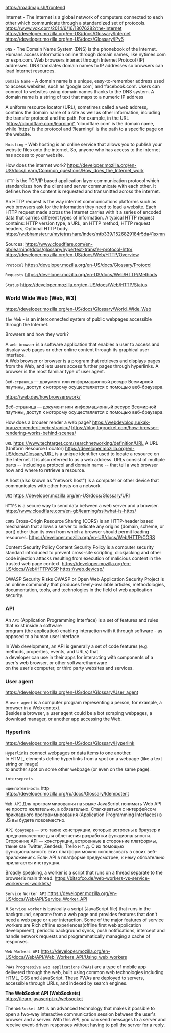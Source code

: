 https://roadmap.sh/frontend

Internet - The Internet is a global network of computers connected to each other which communicate through a standardized set of protocols.
https://www.vox.com/2014/6/16/18076282/the-internet
https://developer.mozilla.org/en-US/docs/Glossary/Internet
https://developer.mozilla.org/en-US/docs/Glossary/IPv6

`DNS` - The Domain Name System (DNS) is the phonebook of the Internet. Humans access information online through domain names, like nytimes.com or espn.com.
Web browsers interact through Internet Protocol (IP) addresses. DNS translates domain names to IP addresses so browsers can load Internet resources.

`Domain Name` - A domain name is a unique, easy-to-remember address used to access websites, such as ‘google.com’, and ‘facebook.com’. Users can connect to websites using domain names thanks to the DNS system. A domain name is a string of text that maps to a numeric IP address

A uniform resource locator (URL), sometimes called a web address, contains the domain name of a site as well as other information, including the transfer protocol and the path. For example, in the URL ‘https://cloudflare.com/learning/’, ‘cloudflare.com’ is the domain name, while ‘https’ is the protocol and ‘/learning/’ is the path to a specific page on the website.

`Hoisting` - Web hosting is an online service that allows you to publish your website files onto the internet. So, anyone who has access to the internet has access to your website.

How does the internet work? https://developer.mozilla.org/en-US/docs/Learn/Common_questions/How_does_the_Internet_work

`HTTP` is the TCP/IP based application layer communication protocol which standardizes how the client and server communicate with each other.
It defines how the content is requested and transmitted across the internet.

An HTTP request is the way internet communications platforms such as web browsers ask for the information they need to load a website.
Each HTTP request made across the Internet carries with it a series of encoded data that carries different types of information.
A typical HTTP request contains:
HTTP version type, a URL, an HTTP method, HTTP request headers, Optional HTTP body.
https://webhamster.ru/mytetrashare/index/mtb339/1526829184r5da41sxmn

Sources:
https://www.cloudflare.com/en-gb/learning/ddos/glossary/hypertext-transfer-protocol-http/
https://developer.mozilla.org/en-US/docs/Web/HTTP/Overview

`Protocol`
https://developer.mozilla.org/en-US/docs/Glossary/Protocol

`Requests`
https://developer.mozilla.org/en-US/docs/Web/HTTP/Methods

`Status`
https://developer.mozilla.org/en-US/docs/Web/HTTP/Status

### World Wide Web (Web, W3) 
https://developer.mozilla.org/en-US/docs/Glossary/World_Wide_Web  

`the Web` -  is an interconnected system of public webpages accessible through the Internet. 

Browsers and how they work?

A `web browser` is a software application that enables a user to access and display web pages or other online content through its graphical user interface.  
A Web browser or browser is a program that retrieves and displays pages from the Web, and lets users access further pages through hyperlinks. A browser is the most familiar type of user agent.

`Веб-страница` — документ или информационный ресурс Всемирной паутины, доступ к которому осуществляется с помощью веб-браузера.  

https://web.dev/howbrowserswork/

Веб-страница — документ или информационный ресурс Всемирной паутины, доступ к которому осуществляется с помощью веб-браузера.

How does a brouser render a web page?
https://webdevblog.ru/kak-brauzer-renderit-veb-stranicu/ https://blog.logrocket.com/how-browser-rendering-works-behind-scenes/

`URL`
https://www.techtarget.com/searchnetworking/definition/URL A URL (Uniform Resource Locator)
https://developer.mozilla.org/en-US/docs/Glossary/URL is a unique identifier used to locate a resource on the Internet. It is also referred to as a web address.
URLs consist of multiple parts -- including a protocol and domain name -- that tell a web browser how and where to retrieve a resource.

A host (also known as "network host") is a computer or other device that communicates with other hosts on a network.

`URI`
https://developer.mozilla.org/en-US/docs/Glossary/URI

`HTTPS` is a secure way to send data between a web server and a browser.
https://www.cloudflare.com/en-gb/learning/ssl/what-is-https/

`CORS` Cross-Origin Resource Sharing (CORS) is an HTTP-header based mechanism that allows a server to indicate any origins
(domain, scheme, or port) other than its own from which a browser should permit loading resources.
https://developer.mozilla.org/en-US/docs/Web/HTTP/CORS

Content Security Policy
Content Security Policy is a computer security standard introduced to prevent cross-site scripting, clickjacking and
other code injection attacks resulting from execution of malicious content in the trusted web page context. https://developer.mozilla.org/en-US/docs/Web/HTTP/CSP
https://web.dev/csp/

OWASP Security Risks
OWASP or Open Web Application Security Project is an online community that produces freely-available articles,
methodologies, documentation, tools, and technologies in the field of web application security.

### API  
 
An `API` (Application Programming Interface) is a set of features and rules that exist inside a software  
program (the application) enabling interaction with it through software - as opposed to a human user interface.  

In Web development, an API is generally a set of code features (e.g. methods, properties, events, and URLs) that  
a developer can use in their apps for interacting with components of a user's web browser, or other software/hardware  
on the user's computer, or third party websites and services.

### User agent  
https://developer.mozilla.org/en-US/docs/Glossary/User_agent

A `user agent` is a computer program representing a person, for example, a browser in a Web context.  
Besides a browser, a user agent could be a bot scraping webpages, a download manager, or another app accessing the Web.


### Hyperlink  
https://developer.mozilla.org/en-US/docs/Glossary/Hyperlink

`Hyperlinks` connect webpages or data items to one another.  
In HTML, <a> elements define hyperlinks from a spot on a webpage (like a text string or image)  
to another spot on some other webpage (or even on the same page).
 
`interseprots`

`идемпотентность` http https://developer.mozilla.org/ru/docs/Glossary/Idempotent
 
`Web API`
Для программирования на языке JavaScript понимать Web API не просто желательно, а обязательно. Сталкиваться с
интерфейсом прикладного программирования (Application Programming Interfaces) в JS вы будете повсеместно.

A`PI браузера` — это такие конструкции, которые встроены в браузер и предназначенные для облегчения разработки функциональности.
Сторонние API — конструкции, встроенные в сторонние платформы, такие как Twitter, Zendesk, Trello и т. д.
С их помощью функциональность этих платформ можно использовать в своих веб-приложениях. Если API в платформе предусмотрен,
к нему обязательно прилагается инструкция.

Broadly speaking, a worker is a script that runs on a thread separate to the browser’s main thread.
https://bitsofco.de/web-workers-vs-service-workers-vs-worklets/

`Service Worker API`
https://developer.mozilla.org/en-US/docs/Web/API/Service_Worker_API

A `Service worker` is basically a script (JavaScript file) that runs in the background, separate from a web page and provides features that don't need a web page or user interaction. Some of the major features of service workers are Rich offline experiences(offline first web application development), periodic background syncs, push notifications, intercept and handle network requests and programmatically managing a cache of responses.

`Web Workers API`
https://developer.mozilla.org/en-US/docs/Web/API/Web_Workers_API/Using_web_workers

`PWAs`
`Progressive web applications` (`PWAs`) are a type of mobile app delivered through the web, built using common web technologies including HTML, CSS and JavaScript. These PWAs are deployed to servers, accessible through URLs, and indexed by search engines.
 
 **The WebSocket API (WebSockets)**  
https://learn.javascript.ru/websocket

The `WebSocket API` is an advanced technology that makes it possible to open a two-way interactive communication session between the user's browser and a server. With this API, you can send messages to a server and receive event-driven responses without having to poll the server for a reply.  
